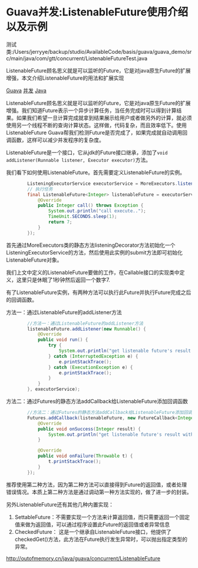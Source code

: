 # Guava并发:ListenableFuture使用介绍以及示例

测试类:/Users/jerryye/backup/studio/AvailableCode/basis/guava/guava_demo/src/main/java/com/gtt/concurrent/ListenableFutureTest.java

ListenableFuture顾名思义就是可以监听的Future，它是对java原生Future的扩展增强，本文介绍ListenableFuture的用法和扩展实现

[Guava](http://outofmemory.cn/tag/Guava) [并发](http://outofmemory.cn/tag/%E5%B9%B6%E5%8F%91) [Java](http://outofmemory.cn/tag/Java)

ListenableFuture顾名思义就是可以监听的Future，它是对java原生Future的扩展增强。我们知道Future表示一个异步计算任务，当任务完成时可以得到计算结果。如果我们希望一旦计算完成就拿到结果展示给用户或者做另外的计算，就必须使用另一个线程不断的查询计算状态。这样做，代码复杂，而且效率低下。使用ListenableFuture Guava帮我们检测Future是否完成了，如果完成就自动调用回调函数，这样可以减少并发程序的复杂度。

ListenableFuture是一个接口，它从jdk的Future接口继承，添加了`void addListener(Runnable listener, Executor executor)`方法。

我们看下如何使用ListenableFuture。首先需要定义ListenableFuture的实例。

```java
        ListeningExecutorService executorService = MoreExecutors.listeningDecorator(Executors.newCachedThreadPool());
        // 执行任务
        final ListenableFuture<Integer> listenableFuture = executorService.submit(new Callable<Integer>() {
            @Override
            public Integer call() throws Exception {
                System.out.println("call execute..");
                TimeUnit.SECONDS.sleep(1);
                return 7;
            }
        });
```

首先通过MoreExecutors类的静态方法listeningDecorator方法初始化一个ListeningExecutorService的方法，然后使用此实例的submit方法即可初始化ListenableFuture对象。

我们上文中定义的ListenableFuture要做的工作，在Callable接口的实现类中定义，这里只是休眠了1秒钟然后返回一个数字7.

有了ListenableFuture实例，有两种方法可以执行此Future并执行Future完成之后的回调函数。

方法一：通过ListenableFuture的addListener方法

```java
        //方法一：通过ListenableFuture的addListener方法
        listenableFuture.addListener(new Runnable() {
            @Override
            public void run() {
                try {
                    System.out.println("get listenable future's result " + listenableFuture.get());
                } catch (InterruptedException e) {
                    e.printStackTrace();
                } catch (ExecutionException e) {
                    e.printStackTrace();
                }
            }
        }, executorService);
```

方法二：通过Futures的静态方法addCallback给ListenableFuture添加回调函数

```java
        //方法二：通过Futures的静态方法addCallback给ListenableFuture添加回调函数
        Futures.addCallback(listenableFuture, new FutureCallback<Integer>() {
            @Override
            public void onSuccess(Integer result) {
                System.out.println("get listenable future's result with callback " + result);
            }

            @Override
            public void onFailure(Throwable t) {
                t.printStackTrace();
            }
        });
```

推荐使用第二种方法，因为第二种方法可以直接得到Future的返回值，或者处理错误情况。本质上第二种方法是通过调动第一种方法实现的，做了进一步的封装。

另外ListenableFuture还有其他几种内置实现：

1. SettableFuture：不需要实现一个方法来计算返回值，而只需要返回一个固定值来做为返回值，可以通过程序设置此Future的返回值或者异常信息
2. CheckedFuture： 这是一个继承自ListenableFuture接口，他提供了checkedGet()方法，此方法在Future执行发生异常时，可以抛出指定类型的异常。



http://outofmemory.cn/java/guava/concurrent/ListenableFuture